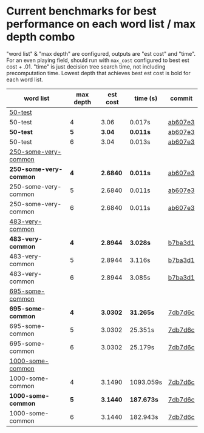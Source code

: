 # Current benchmarks for best performance on each word list / max depth combo

"word list" & "max depth" are configured, outputs are "est cost" and "time".
For an even playing field, should run with `max_cost` configured to best est cost + .01.
"time" is just decision tree search time, not including precomputation time.
Lowest depth that achieves best est cost is bold for each word list.

| word list                   | max depth | est cost   | time (s)     | commit                                                                                           |
| --------------------------- | --------- | ---------- | ------------ | ------------------------------------------------------------------------------------------------ |
| <u>50-test</u>              |
| 50-test                     | 4         | 3.06       | 0.017s       | [ab607e3](https://github.com/Levilutz/word-game/commit/ab607e343d3684cba787b1e44b1312bae3869a66) |
| **50-test**                 | **5**     | **3.04**   | **0.011s**   | [ab607e3](https://github.com/Levilutz/word-game/commit/ab607e343d3684cba787b1e44b1312bae3869a66) |
| 50-test                     | 6         | 3.04       | 0.013s       | [ab607e3](https://github.com/Levilutz/word-game/commit/ab607e343d3684cba787b1e44b1312bae3869a66) |
| <u>250-some-very-common</u> |
| **250-some-very-common**    | **4**     | **2.6840** | **0.011s**   | [ab607e3](https://github.com/Levilutz/word-game/commit/ab607e343d3684cba787b1e44b1312bae3869a66) |
| 250-some-very-common        | 5         | 2.6840     | 0.011s       | [ab607e3](https://github.com/Levilutz/word-game/commit/ab607e343d3684cba787b1e44b1312bae3869a66) |
| 250-some-very-common        | 6         | 2.6840     | 0.011s       | [ab607e3](https://github.com/Levilutz/word-game/commit/ab607e343d3684cba787b1e44b1312bae3869a66) |
| <u>483-very-common</u>      |
| **483-very-common**         | **4**     | **2.8944** | **3.028s**   | [b7ba3d1](https://github.com/Levilutz/word-game/commit/b7ba3d1cafaaa377acfd612a8bb2227ec7956df2) |
| 483-very-common             | 5         | 2.8944     | 3.116s       | [b7ba3d1](https://github.com/Levilutz/word-game/commit/b7ba3d1cafaaa377acfd612a8bb2227ec7956df2) |
| 483-very-common             | 6         | 2.8944     | 3.085s       | [b7ba3d1](https://github.com/Levilutz/word-game/commit/b7ba3d1cafaaa377acfd612a8bb2227ec7956df2) |
| <u>695-some-common</u>      |
| **695-some-common**         | **4**     | **3.0302** | **31.265s**  | [7db7d6c](https://github.com/Levilutz/word-game/commit/7db7d6cea7ccb7b09335c65eafc2e9aa5c9e1721) |
| 695-some-common             | 5         | 3.0302     | 25.351s      | [7db7d6c](https://github.com/Levilutz/word-game/commit/7db7d6cea7ccb7b09335c65eafc2e9aa5c9e1721) |
| 695-some-common             | 6         | 3.0302     | 25.179s      | [7db7d6c](https://github.com/Levilutz/word-game/commit/7db7d6cea7ccb7b09335c65eafc2e9aa5c9e1721) |
| <u>1000-some-common</u>     |
| 1000-some-common            | 4         | 3.1490     | 1093.059s    | [7db7d6c](https://github.com/Levilutz/word-game/commit/7db7d6cea7ccb7b09335c65eafc2e9aa5c9e1721) |
| **1000-some-common**        | **5**     | **3.1440** | **187.673s** | [7db7d6c](https://github.com/Levilutz/word-game/commit/7db7d6cea7ccb7b09335c65eafc2e9aa5c9e1721) |
| 1000-some-common            | 6         | 3.1440     | 182.943s     | [7db7d6c](https://github.com/Levilutz/word-game/commit/7db7d6cea7ccb7b09335c65eafc2e9aa5c9e1721) |
